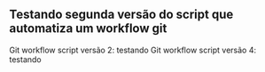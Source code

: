 ## Testando segunda versão do script que automatiza um workflow git

Git workflow script versão 2: testando
Git workflow script versão 4: testando